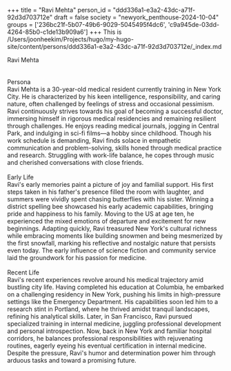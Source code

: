 +++
title = "Ravi Mehta"
person_id = "ddd336a1-e3a2-43dc-a71f-92d3d703712e"
draft = false
society = "newyork_penthouse-2024-10-04"
groups = ['236bc21f-5b07-49b6-9029-5045495f4dc6', 'c9a945de-03dd-4264-85b0-c1de13b909a6']
+++
This is /Users/joonheekim/Projects/hugo/my-hugo-site/content/persons/ddd336a1-e3a2-43dc-a71f-92d3d703712e/_index.md

<div class="h1_1_right">Ravi Mehta</div><br>
<br>
<div class="h2">Persona</div><div class="plain">Ravi Mehta is a 30-year-old medical resident currently training in New York City. He is characterized by his keen intelligence, responsibility, and caring nature, often challenged by feelings of stress and occasional pessimism. Ravi continuously strives towards his goal of becoming a successful doctor, immersing himself in rigorous medical residencies and remaining resilient through challenges. He enjoys reading medical journals, jogging in Central Park, and indulging in sci-fi films—a hobby since childhood. Though his work schedule is demanding, Ravi finds solace in empathetic communication and problem-solving, skills honed through medical practice and research. Struggling with work-life balance, he copes through music and cherished conversations with close friends.</div><br>
<div class="h2">Early Life</div><div class="plain">Ravi's early memories paint a picture of joy and familial support. His first steps taken in his father's presence filled the room with laughter, and summers were vividly spent chasing butterflies with his sister. Winning a district spelling bee showcased his early academic capabilities, bringing pride and happiness to his family. Moving to the US at age ten, he experienced the mixed emotions of departure and excitement for new beginnings. Adapting quickly, Ravi treasured New York's cultural richness while embracing moments like building snowmen and being mesmerized by the first snowfall, marking his reflective and nostalgic nature that persists even today. The early influence of science fiction and community service laid the groundwork for his passion for medicine.</div><br>
<div class="h2">Recent Life</div><div class="plain">Ravi's recent experiences revolve around his medical trajectory amid bustling city life. Having completed his education at Columbia, he embarked on a challenging residency in New York, pushing his limits in high-pressure settings like the Emergency Department. His capabilities soon led him to a research stint in Portland, where he thrived amidst tranquil landscapes, refining his analytical skills. Later, in San Francisco, Ravi pursued specialized training in internal medicine, juggling professional development and personal introspection. Now, back in New York and familiar hospital corridors, he balances professional responsibilities with rejuvenating routines, eagerly eyeing his eventual certification in internal medicine. Despite the pressure, Ravi's humor and determination power him through arduous tasks and toward a promising future.</div><br>
